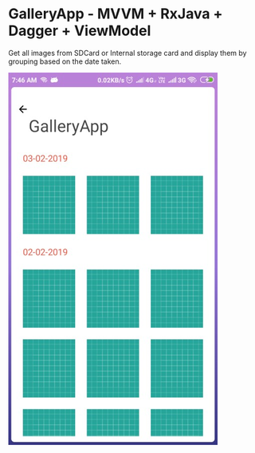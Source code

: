 # GalleryApp - MVVM + RxJava + Dagger + ViewModel

Get all images from SDCard or Internal storage card and display them by grouping based on the date taken.


![alt text](https://github.com/perusudroid/GalleryApp/blob/master/GalleryApp2.jpg)
